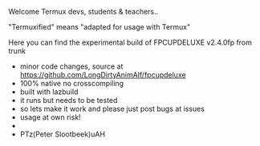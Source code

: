 Welcome Termux devs, students & teachers..

"Termuxified" means "adapted for usage with Termux"

Here you can find the experimental build of FPCUPDELUXE v2.4.0fp from trunk
- minor code changes, source at https://github.com/LongDirtyAnimAlf/fpcupdeluxe
- 100% native no crosscompiling
- built with lazbuild
- it runs but needs to be tested
- so lets make it work and please just post bugs at issues
- usage at own risk!
- 
- PTz(Peter Slootbeek)uAH
